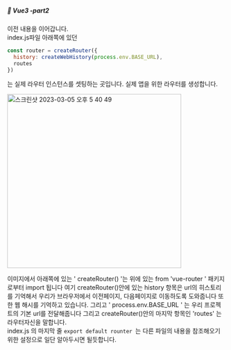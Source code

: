 ##### :cactus: Vue3 -part2

이전 내용을 이어갑니다.  
index.js파일 아래쪽에 있던 
``` javascript 
const router = createRouter({
  history: createWebHistory(process.env.BASE_URL),
  routes
})
```
는 실제 라우터 인스턴스를 셋팅하는 곳입니다. 실제 앱을 위한 라우터를 생성합니다.  


<img width="401" alt="스크린샷 2023-03-05 오후 5 40 49" src="https://user-images.githubusercontent.com/48478079/222950632-a66e4ba0-799b-4353-b92e-f4ede8b077e8.png">

이미지에서 아래쪽에 있는 ' createRouter() '는 위에 있는 from 'vue-router ' 패키지로부터 import 됩니다
여기 createRouter()안에 있는 history 항목은 url의 히스토리를 기억해서 우리가 브라우저에서 이전페이지, 다음페이지로 이동하도록 도와줍니다 또한 웹 해시를 기억하고 있습니다. 그리고 ' process.env.BASE_URL ' 는 우리 프로젝트의 기본 url를 전달해줍니다
그리고 createRouter()안의 마지막 항목인 'routes' 는 라우터자신을 말합니다.   
index.js 의 마지막 줄 ```export default rounter ```는 다른 파일의 내용을 참조해오기 위한 설정으로 일단 알아두시면 될듯합니다. 
